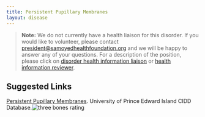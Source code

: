 ```yaml
---
title: Persistent Pupillary Membranes
layout: disease
---
```


> **Note:** We do not currently have a health liaison for this disorder.
> If you would like to volunteer, please contact
> [president@samoyedhealthfoundation.org](mailto:president@samoyedhealthfoundation.org?subject=Questions%20about%20becoming%20a%20Health%20Information%20Liaison%20or%20Reviewer)
> and we will be happy to answer any of your questions.
> For a description of the position, please click on
> [disorder health information liaison](/become-a-health-information-liaison)
> or
> [health information reviewer](/become-a-health-information-reviewer).

## Suggested Links

[Persistent Pupillary Membranes](https://cidd.discoveryspace.ca/disorder/persistent-pupillary-membranes-ppm.html). University of Prince Edward Island CIDD Database.![three bones
rating](/img/3-bones.gif)
